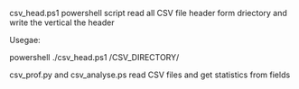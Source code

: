 csv_head.ps1 powershell script read all CSV file header form driectory and write the vertical the header

Usegae:

powershell ./csv_head.ps1 /CSV_DIRECTORY/


csv_prof.py and csv_analyse.ps read CSV files and get statistics from fields
